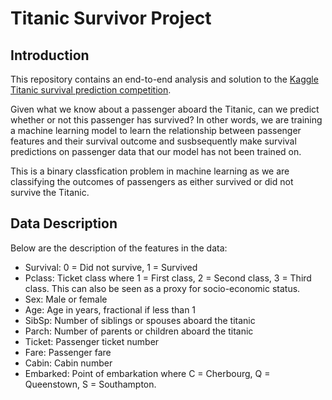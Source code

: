 # Titanic Survivor Project

## Introduction
This repository contains an end-to-end analysis and solution to the [Kaggle Titanic survival prediction competition](https://www.kaggle.com/c/titanic/overview).  

Given what we know about a passenger aboard the Titanic, can we predict whether or not this passenger has survived? In other words, we are training a machine learning model to learn the relationship between passenger features and their survival outcome and susbsequently make survival predictions on passenger data that our model has not been trained on.

This is a binary classfication problem in machine learning as we are classifying the outcomes of passengers as either survived or did not survive the Titanic.  

## Data Description
Below are the description of the features in the data:

* Survival: 0 = Did not survive, 1 = Survived
* Pclass: Ticket class where 1 = First class, 2 = Second class, 3 = Third class. This can also be seen as a proxy for socio-economic status.
* Sex: Male or female
* Age: Age in years, fractional if less than 1
* SibSp: Number of siblings or spouses aboard the titanic
* Parch: Number of parents or children aboard the titanic
* Ticket: Passenger ticket number
* Fare: Passenger fare
* Cabin: Cabin number
* Embarked: Point of embarkation where C = Cherbourg, Q = Queenstown, S = Southampton.
